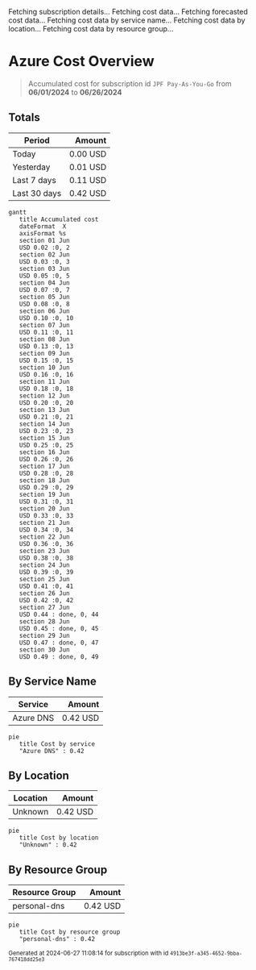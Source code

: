 Fetching subscription details...
Fetching cost data...
Fetching forecasted cost data...
Fetching cost data by service name...
Fetching cost data by location...
Fetching cost data by resource group...
# Azure Cost Overview

> Accumulated cost for subscription id `JPF Pay-As-You-Go` from **06/01/2024** to **06/26/2024**

## Totals

|Period|Amount|
|---|---:|
|Today|0.00 USD|
|Yesterday|0.01 USD|
|Last 7 days|0.11 USD|
|Last 30 days|0.42 USD|

```mermaid
gantt
   title Accumulated cost
   dateFormat  X
   axisFormat %s
   section 01 Jun
   USD 0.02 :0, 2
   section 02 Jun
   USD 0.03 :0, 3
   section 03 Jun
   USD 0.05 :0, 5
   section 04 Jun
   USD 0.07 :0, 7
   section 05 Jun
   USD 0.08 :0, 8
   section 06 Jun
   USD 0.10 :0, 10
   section 07 Jun
   USD 0.11 :0, 11
   section 08 Jun
   USD 0.13 :0, 13
   section 09 Jun
   USD 0.15 :0, 15
   section 10 Jun
   USD 0.16 :0, 16
   section 11 Jun
   USD 0.18 :0, 18
   section 12 Jun
   USD 0.20 :0, 20
   section 13 Jun
   USD 0.21 :0, 21
   section 14 Jun
   USD 0.23 :0, 23
   section 15 Jun
   USD 0.25 :0, 25
   section 16 Jun
   USD 0.26 :0, 26
   section 17 Jun
   USD 0.28 :0, 28
   section 18 Jun
   USD 0.29 :0, 29
   section 19 Jun
   USD 0.31 :0, 31
   section 20 Jun
   USD 0.33 :0, 33
   section 21 Jun
   USD 0.34 :0, 34
   section 22 Jun
   USD 0.36 :0, 36
   section 23 Jun
   USD 0.38 :0, 38
   section 24 Jun
   USD 0.39 :0, 39
   section 25 Jun
   USD 0.41 :0, 41
   section 26 Jun
   USD 0.42 :0, 42
   section 27 Jun
   USD 0.44 : done, 0, 44
   section 28 Jun
   USD 0.45 : done, 0, 45
   section 29 Jun
   USD 0.47 : done, 0, 47
   section 30 Jun
   USD 0.49 : done, 0, 49
```

## By Service Name

|Service|Amount|
|---|---:|
|Azure DNS|0.42 USD|

```mermaid
pie
   title Cost by service
   "Azure DNS" : 0.42
```

## By Location

|Location|Amount|
|---|---:|
|Unknown|0.42 USD|

```mermaid
pie
   title Cost by location
   "Unknown" : 0.42
```

## By Resource Group

|Resource Group|Amount|
|---|---:|
|personal-dns|0.42 USD|

```mermaid
pie
   title Cost by resource group
   "personal-dns" : 0.42
```

<sup>Generated at 2024-06-27 11:08:14 for subscription with id `4913be3f-a345-4652-9bba-767418dd25e3`</sup>
